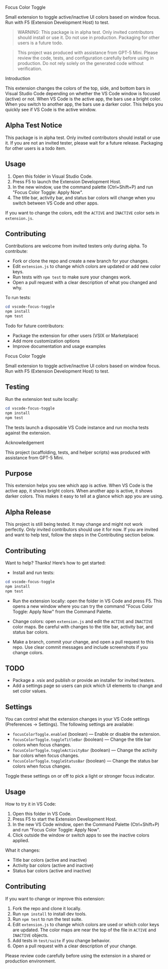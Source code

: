Focus Color Toggle

Small extension to toggle active/inactive UI colors based on window focus. Run with F5 (Extension Development Host) to test.


> WARNING: This package is in alpha test. Only invited contributors should install or use it. Do not use in production. Packaging for other users is a future todo.

> This project was produced with assistance from GPT-5 Mini. Please review the code, tests, and configuration carefully before using in production. Do not rely solely on the generated code without verification.


Introduction

This extension changes the colors of the top, side, and bottom bars in Visual Studio Code depending on whether the VS Code window is focused (active) or not. When VS Code is the active app, the bars use a bright color. When you switch to another app, the bars use a darker color. This helps you quickly see if VS Code is the active window.

Alpha Test Notice
-----------------

This package is in alpha test. Only invited contributors should install or use it. If you are not an invited tester, please wait for a future release. Packaging for other users is a todo item.

Usage
-----

1. Open this folder in Visual Studio Code.
2. Press F5 to launch the Extension Development Host.
3. In the new window, use the command palette (Ctrl+Shift+P) and run "Focus Color Toggle: Apply Now".
4. The title bar, activity bar, and status bar colors will change when you switch between VS Code and other apps.

If you want to change the colors, edit the `ACTIVE` and `INACTIVE` color sets in `extension.js`.

Contributing
------------

Contributions are welcome from invited testers only during alpha. To contribute:

- Fork or clone the repo and create a new branch for your changes.
- Edit `extension.js` to change which colors are updated or add new color keys.
- Run tests with `npm test` to make sure your changes work.
- Open a pull request with a clear description of what you changed and why.

To run tests:
```powershell
cd vscode-focus-toggle
npm install
npm test
```

Todo for future contributors:
- Package the extension for other users (VSIX or Marketplace)
- Add more customization options
- Improve documentation and usage examples

Focus Color Toggle

Small extension to toggle active/inactive UI colors based on window focus. Run with F5 (Extension Development Host) to test.

Testing
-------

Run the extension test suite locally:

```powershell
cd vscode-focus-toggle
npm install
npm test
```

The tests launch a disposable VS Code instance and run mocha tests against the extension.

Acknowledgement

This project (scaffolding, tests, and helper scripts) was produced with assistance from GPT-5 Mini.

Purpose
-------

This extension helps you see which app is active. When VS Code is the active app, it shows bright colors. When another app is active, it shows darker colors. This makes it easy to tell at a glance which app you are using.

Alpha Release
-------------

This project is still being tested. It may change and might not work perfectly. Only invited contributors should use it for now. If you are invited and want to help test, follow the steps in the Contributing section below.

Contributing
------------

Want to help? Thanks! Here’s how to get started:

- Install and run tests:

```powershell
cd vscode-focus-toggle
npm install
npm test
```

- Run the extension locally: open the folder in VS Code and press F5. This opens a new window where you can try the command "Focus Color Toggle: Apply Now" from the Command Palette.

- Change colors: open `extension.js` and edit the `ACTIVE` and `INACTIVE` color maps. Be careful with changes to the title bar, activity bar, and status bar colors.

- Make a branch, commit your change, and open a pull request to this repo. Use clear commit messages and include screenshots if you change colors.

TODO
----

- Package a .vsix and publish or provide an installer for invited testers.
- Add a settings page so users can pick which UI elements to change and set color values.

Settings
--------

You can control what the extension changes in your VS Code settings (Preferences → Settings). The following settings are available:

- `focusColorToggle.enabled` (boolean) — Enable or disable the extension.
- `focusColorToggle.toggleTitleBar` (boolean) — Change the title bar colors when focus changes.
- `focusColorToggle.toggleActivityBar` (boolean) — Change the activity bar colors when focus changes.
- `focusColorToggle.toggleStatusBar` (boolean) — Change the status bar colors when focus changes.

Toggle these settings on or off to pick a light or stronger focus indicator.

Usage
-----

How to try it in VS Code:

1. Open this folder in VS Code.
2. Press F5 to start the Extension Development Host.
3. In the new VS Code window, open the Command Palette (Ctrl+Shift+P) and run "Focus Color Toggle: Apply Now".
4. Click outside the window or switch apps to see the inactive colors applied.

What it changes:
- Title bar colors (active and inactive)
- Activity bar colors (active and inactive)
- Status bar colors (active and inactive)

Contributing
------------

If you want to change or improve this extension:

1. Fork the repo and clone it locally.
2. Run `npm install` to install dev tools.
3. Run `npm test` to run the test suite.
4. Edit `extension.js` to change which colors are used or which color keys are updated. The color maps are near the top of the file in `ACTIVE` and `INACTIVE` objects.
5. Add tests in `test/suite` if you change behavior.
6. Open a pull request with a clear description of your change.

Please review code carefully before using the extension in a shared or production environment.
